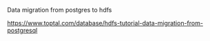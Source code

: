Data migration from postgres to hdfs

https://www.toptal.com/database/hdfs-tutorial-data-migration-from-postgresql
